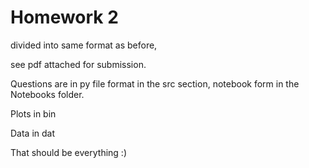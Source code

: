 # Homework 2


divided into same format as before, 

see pdf attached for submission. 


Questions are in py file format in the src section, notebook form in the Notebooks folder. 


Plots in bin

Data in dat 


That should be everything :) 